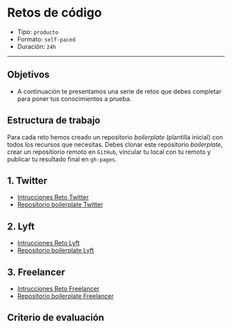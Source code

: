 # Retos de código

- Tipo: `producto`
- Formato: `self-paced`
- Duración: `24h`

***

## Objetivos

- A continuación te presentamos una serie de retos que debes completar para
poner tus conocimientos a prueba.

## Estructura de trabajo

Para cada reto hemos creado un repositorio _boilerplate_ (plantilla inicial)
con todos los recursos que necesitas. Debes clonar este repositorio
_boilerplate_, crear un repositiorio remoto en `GitHub`, vincular tu local con
tu remoto y publicar tu resultado final en `gh-pages`.

## 1. Twitter
* [Intrucciones Reto Twitter]()
* [Repositorio boilerplate Twitter]()

## 2. Lyft
* [Intrucciones Reto Lyft]()
* [Repositorio boilerplate Lyft]()

## 3. Freelancer
* [Intrucciones Reto Freelancer]()
* [Repositorio boilerplate Freelancer]()

## Criterio de evaluación

